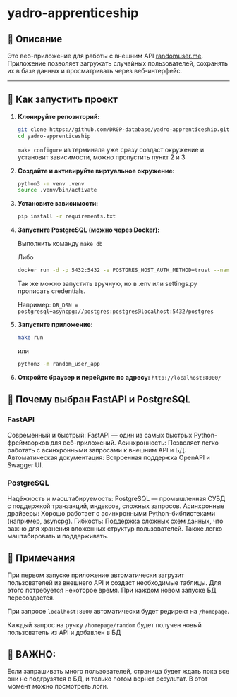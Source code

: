# yadro-apprenticeship

## 📖 Описание 

Это веб-приложение для работы с внешним API [randomuser.me](https://randomuser.me/). Приложение позволяет загружать случайных пользователей, сохранять их в базе данных и просматривать через веб-интерфейс.

---

## 🚀 Как запустить проект

1. **Клонируйте репозиторий:**
    ```sh
    git clone https://github.com/DR0P-database/yadro-apprenticeship.git
    cd yadro-apprenticeship
    ```
   ```make configure``` из терминала уже сразу создаст окружение и установит зависимости, можно пропустить пункт 2 и 3
2. **Создайте и активируйте виртуальное окружение:**
    ```sh
    python3 -m venv .venv
    source .venv/bin/activate
    ```
3. **Установите зависимости:**
    ```sh
    pip install -r requirements.txt
    ```
4. **Запустите PostgreSQL (можно через Docker):**
    
    Выполнить команду ```make db```
    
    Либо
    ```sh
    docker run -d -p 5432:5432 -e POSTGRES_HOST_AUTH_METHOD=trust --name db-random-user postgres:15
    ```
    Так же можно запустить вручную, но в .env или settings.py прописать credentials. 
    
    Например: ```DB_DSN = postgresql+asyncpg://postgres:postgres@localhost:5432/postgres```

5. **Запустите приложение:**
    ```sh
    make run 
    ```
    или
    ```sh 
    python3 -m random_user_app
    ```
6. **Откройте браузер и перейдите по адресу:** ```http://localhost:8000/```


## 🎯 Почему выбран FastAPI и PostgreSQL
### FastAPI
Современный и быстрый: FastAPI — один из самых быстрых Python-фреймворков для веб-приложений.
Асинхронность: Позволяет легко работать с асинхронными запросами к внешним API и БД.
Автоматическая документация: Встроенная поддержка OpenAPI и Swagger UI.
### PostgreSQL
Надёжность и масштабируемость: PostgreSQL — промышленная СУБД с поддержкой транзакций, индексов, сложных запросов.
Асинхронные драйверы: Хорошо работает с асинхронными Python-библиотеками (например, asyncpg).
Гибкость: Поддержка сложных схем данных, что важно для хранения вложенных структур пользователей. Также легко маштабировать и поддерживать.

## 📌 Примечания
При первом запуске приложение автоматически загрузит пользователей из внешнего API и создаст необходимые таблицы. Для этого потребуется некоторое время. При каждом новом запуске БД пересоздается.

При запросе ```localhost:8000``` автоматически будет редирект на ```/homepage```.

Каждый запрос на ручку ```/homepage/random``` будет получен новый пользователь из API и добавлен в БД
## 🚨 ВАЖНО: 
Если запрашивать много пользователей, страница будет ждать пока все они не подгрузятся в БД, и только потом вернет результат. В этот момент можно посмотреть логи.
